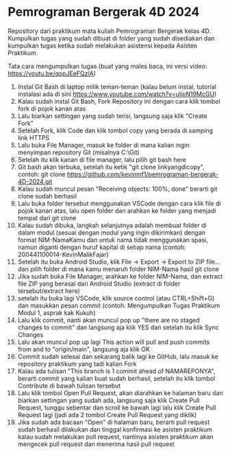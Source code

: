 # Pemrograman Bergerak 4D 2024
Repository dari praktikum mata kuliah Pemrograman Bergerak kelas 4D.
Kumpulkan tugas yang sudah dibuat di folder yang sudah disediakan dan kumpulkan tugas ketika sudah melakukan asistensi kepada Asisten Praktikum.

Tata cara mengumpulkan tugas (buat yang males baca, ini versi video: https://youtu.be/qopJEeFQzlA)
1. Instal Git Bash di laptop milik teman-teman (kalau belum instal, tutorial instalasi ada di sini  https://www.youtube.com/watch?v=uIjoN19McGU)
2. Kalau sudah instal Git Bash, Fork Repository ini dengan cara klik tombol fork di pojok kanan atas
3. Lalu biarkan settingan yang sudah terisi, langsung saja klik "Create Fork"
4. Setelah Fork, klik Code dan klik tombol copy yang berada di samping link HTTPS
5. Lalu buka File Manager, masuk ke folder di mana kalian ingin menyimpan repository Git (misalnya C:\Git)
6. Setelah itu klik kanan di file manager, lalu pilih git bash here
7. Git bash akan terbuka, setelah itu ketik "git clone linkyangdicopy", contoh: git clone https://github.com/kevinmf1/pemrograman-bergerak-4D-2024.git
8. Kalau sudah muncul pesan "Receiving objects: 100%, done" berarti git clone sudah berhasil
9. Lalu buka folder tersebut menggunakan VSCode dengan cara klik file di pojok kanan atas, lalu open folder dan arahkan ke folder yang menjadi tempat dari git clone
10. Kalau sudah dibuka, langkah selanjutnya adalah membuat folder di dalam modul (sesuai dengan modul yang ingin dikirimkan) dengan format NIM-NamaKamu dan untuk nama tidak menggunakan spasi, namun diganti dengan huruf kapital di setiap nama (contoh: 200441100014-KevinMalikFajar)
11. Setelah itu buka Android Studio, klik File -> Export -> Export to ZIP file... dan pilih folder di mana kamu menaruh folder NIM-Nama hasil git clone
12. Jika sudah buka File Manager, arahkan ke folder NIM-Nama, dan extract file ZIP yang berasal dari Android Studio (extract di folder tersebut/extract here)
13. setelah itu buka lagi VSCode, klik source control (atau CTRL+Shift+G) dan masukkan pesan commit (contoh: Mengumpulkan Tugas Praktikum Modul 1, asprak kak Kukuh)
14. Lalu klik commit, nanti akan muncul pop up "there are no staged changes to commit" dan langsung aja klik YES dan setelah itu klik Sync Changes
15. Lalu akan muncul pop up lagi This action will pull and push commits from and to "origin/main", langsung aja klik OK
16. Commit sudah selesai dan sekarang balik lagi ke GitHub, lalu masuk ke repository praktikum yang tadi kalian Fork
17. Kalau ada tulisan "This branch  is 1 commit ahead of NAMAREPONYA", berarti commit yang kalian buat sudah berhasil, setelah itu klik tombol Contribute di bawah tulisan tersebut
18. Lalu klik tombol Open Pull Request, akan diarahkan ke halaman baru dan biarkan settingan yang sudah ada, langsung saja klik Create Pull Request, tunggu sebentar dan scroll ke bawah lagi lalu klik Create Pull Request lagi (jadi ada 2 tombol Create Pull Request yang diklik)
19. Jika sudah ada bacaan "Open" di halaman baru, berarti pull request sudah berhasil dilakukan dan tinggal konfirmasi ke asisten praktikum kalau sudah melakukan pull request, nantinya asisten praktikum akan mengecek pull request dan menerima hasil pull request
